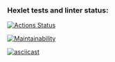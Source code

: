 ### Hexlet tests and linter status:
[![Actions Status](https://github.com/motemere/java-project-lvl1/workflows/hexlet-check/badge.svg)](https://github.com/motemere/java-project-lvl1/actions)

[![Maintainability](https://api.codeclimate.com/v1/badges/a99a88d28ad37a79dbf6/maintainability)](https://codeclimate.com/github/codeclimate/codeclimate/maintainability)

[![asciicast](https://asciinema.org/a/ShTNZmEl4TOckdcLFcv7HGixq.svg)](https://asciinema.org/a/ShTNZmEl4TOckdcLFcv7HGixq)
